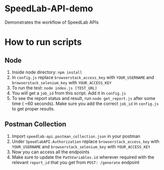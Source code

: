 # SpeedLab-API-demo
Demonstrates the workflow of SpeedLab APIs

# How to run scripts
  ## Node
  1. Inside node directory: `npm install`
  2. In `config.js` replace `browserstack_access_key` with `YOUR_USERNAME` and `browserstack_selenium_key` with `YOUR_ACCESS_KEY`
  3. To run the test: `node index.js [TEST_URL]`
  4. You will get a `job_id` from this script. Add it in `config.js`
  5. To see the report status and result, run `node get_report.js` after some time ( ~60 seconds). Make sure you add the correct `job_id` in `config.js` to get proper results.

  ## Postman Collection
  1. Import `speedlab-api.postman_collection.json` in your postman
  2. Under `SpeedlabAPI.Authorization` replace `browserstack_access_key` with `YOUR_USERNAME` and `browserstack_selenium_key` with `YOUR_ACCESS_KEY`
  3. Now you can access all the endpoints
  4. Make sure to update the `PathVariables.id` wherever required with the relevant `report_id` that you get from `POST: /generate` endpoint
